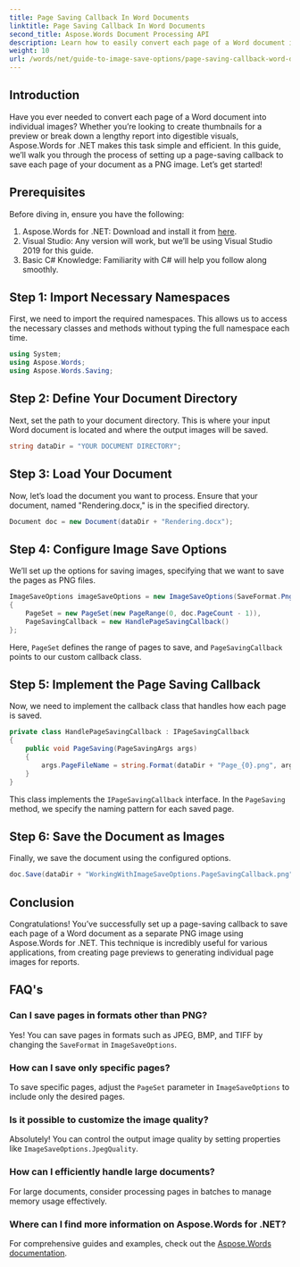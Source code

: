 ```yaml
---
title: Page Saving Callback In Word Documents
linktitle: Page Saving Callback In Word Documents
second_title: Aspose.Words Document Processing API
description: Learn how to easily convert each page of a Word document into individual PNG images using Aspose.Words for .NET. This guide provides step-by-step instructions, including code examples.
weight: 10
url: /words/net/guide-to-image-save-options/page-saving-callback-word-document/
---
```

## Introduction

Have you ever needed to convert each page of a Word document into individual images? Whether you’re looking to create thumbnails for a preview or break down a lengthy report into digestible visuals, Aspose.Words for .NET makes this task simple and efficient. In this guide, we’ll walk you through the process of setting up a page-saving callback to save each page of your document as a PNG image. Let’s get started!

## Prerequisites

Before diving in, ensure you have the following:

1. Aspose.Words for .NET: Download and install it from [here](https://releases.aspose.com/words/net/).
2. Visual Studio: Any version will work, but we’ll be using Visual Studio 2019 for this guide.
3. Basic C# Knowledge: Familiarity with C# will help you follow along smoothly.

## Step 1: Import Necessary Namespaces

First, we need to import the required namespaces. This allows us to access the necessary classes and methods without typing the full namespace each time.

```csharp
using System;
using Aspose.Words;
using Aspose.Words.Saving;
```

## Step 2: Define Your Document Directory

Next, set the path to your document directory. This is where your input Word document is located and where the output images will be saved.

```csharp
string dataDir = "YOUR DOCUMENT DIRECTORY";
```

## Step 3: Load Your Document

Now, let’s load the document you want to process. Ensure that your document, named "Rendering.docx," is in the specified directory.

```csharp
Document doc = new Document(dataDir + "Rendering.docx");
```

## Step 4: Configure Image Save Options

We’ll set up the options for saving images, specifying that we want to save the pages as PNG files.

```csharp
ImageSaveOptions imageSaveOptions = new ImageSaveOptions(SaveFormat.Png)
{
    PageSet = new PageSet(new PageRange(0, doc.PageCount - 1)),
    PageSavingCallback = new HandlePageSavingCallback()
};
```

Here, `PageSet` defines the range of pages to save, and `PageSavingCallback` points to our custom callback class.

## Step 5: Implement the Page Saving Callback

Now, we need to implement the callback class that handles how each page is saved.

```csharp
private class HandlePageSavingCallback : IPageSavingCallback
{
    public void PageSaving(PageSavingArgs args)
    {
        args.PageFileName = string.Format(dataDir + "Page_{0}.png", args.PageIndex);
    }
}
```

This class implements the `IPageSavingCallback` interface. In the `PageSaving` method, we specify the naming pattern for each saved page.

## Step 6: Save the Document as Images

Finally, we save the document using the configured options.

```csharp
doc.Save(dataDir + "WorkingWithImageSaveOptions.PageSavingCallback.png", imageSaveOptions);
```

## Conclusion

Congratulations! You’ve successfully set up a page-saving callback to save each page of a Word document as a separate PNG image using Aspose.Words for .NET. This technique is incredibly useful for various applications, from creating page previews to generating individual page images for reports.

## FAQ's

### Can I save pages in formats other than PNG?
Yes! You can save pages in formats such as JPEG, BMP, and TIFF by changing the `SaveFormat` in `ImageSaveOptions`.

### How can I save only specific pages?
To save specific pages, adjust the `PageSet` parameter in `ImageSaveOptions` to include only the desired pages.

### Is it possible to customize the image quality?
Absolutely! You can control the output image quality by setting properties like `ImageSaveOptions.JpegQuality`.

### How can I efficiently handle large documents?
For large documents, consider processing pages in batches to manage memory usage effectively.

### Where can I find more information on Aspose.Words for .NET?
For comprehensive guides and examples, check out the [Aspose.Words documentation](https://reference.aspose.com/words/net/).

